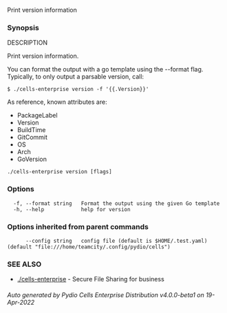 Print version information

### Synopsis


DESCRIPTION

  Print version information.

  You can format the output with a go template using the --format flag.
  Typically, to only output a parsable version, call:

    $ ./cells-enterprise version -f '{{.Version}}'
 
  As reference, known attributes are:
   - PackageLabel
   - Version
   - BuildTime
   - GitCommit
   - OS
   - Arch
   - GoVersion
	

```
./cells-enterprise version [flags]
```

### Options

```
  -f, --format string   Format the output using the given Go template
  -h, --help            help for version
```

### Options inherited from parent commands

```
      --config string   config file (default is $HOME/.test.yaml) (default "file:///home/teamcity/.config/pydio/cells")
```

### SEE ALSO

* [./cells-enterprise](./cells-enterprise)	 - Secure File Sharing for business

###### Auto generated by Pydio Cells Enterprise Distribution v4.0.0-beta1 on 19-Apr-2022
